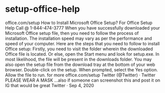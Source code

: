 # setup-office-help
office.com/setup
How to Install Microsoft Office Setup?
For Office Setup Help Call @ 1-844-474-3777
When you have successfully downloaded your Microsoft Office setup file, then you need to follow the process of installation. The installation speed may vary as per the performance and speed of your computer. Here are the steps that you need to follow to install Office setup:
Firstly, you need to visit the folder wherein the downloaded Office file is located.
Or else, open the Start menu and look for setup.exe.
In most likelihood, the file will be present in the downloads folder.
You may also open the setup file from the download tray at the bottom of your web browser.
Double-click on the setup.
When prompted, select the Yes option.
Allow the file to run.
for more office.com/setup
Twitter (@Twitter) · Twitter
PLEASE WEAR A MASK ...also if someone can screenshot this and post it on IG that would be great
Twitter · Sep 4, 2020
